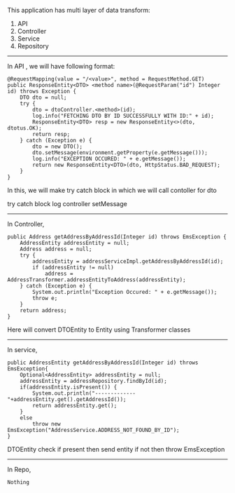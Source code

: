 This application has multi layer of data transform:

1. API
2. Controller
3. Service
4. Repository

-----------------------------------------------------------------

In API , we will have following format:

	@RequestMapping(value = "/<value>", method = RequestMethod.GET)
	public ResponseEntity<DTO> <method name>(@RequestParam("id") Integer id) throws Exception {
		DTO dto = null;
		try {
			dto = dtoController.<method>(id);
			log.info("FETCHING DTO BY ID SUCCESSFULLY WITH ID:" + id);
			ResponseEntity<DTO> resp = new ResponseEntity<>(dto, dtotus.OK);
			return resp;
		} catch (Exception e) {
			dto = new DTO();
			dto.setMessage(environment.getProperty(e.getMessage()));
			log.info("EXCEPTION OCCURED: " + e.getMessage());
			return new ResponseEntity<DTO>(dto, HttpStatus.BAD_REQUEST);
		}
	}
	
In this, we will make try catch block in which we will call contoller for dto

try catch block
log
controller
setMessage


-----------------------------------------------------------------------------------
In Controller,

	public Address getAddressByAddressId(Integer id) throws EmsException {
		AddressEntity addressEntity = null;
		Address address = null;
		try {
			addressEntity = addressServiceImpl.getAddressByAddressId(id);
			if (addressEntity != null)
				address = AddressTransformer.addressEntityToAddress(addressEntity);
		} catch (Exception e) {
			System.out.println("Exception Occured: " + e.getMessage());
			throw e;
		}
		return address;
	}
	
Here will convert DTOEntity to Entity using Transformer classes


------------------------------------------------------------------------------------
In service,

	public AddressEntity getAddressByAddressId(Integer id) throws EmsException{
		Optional<AddressEntity> addressEntity = null;
		addressEntity = addressRepository.findById(id);
		if(addressEntity.isPresent()) {
			System.out.println("-------------"+addressEntity.get().getAddressId());
			return addressEntity.get();
		}
		else
			throw new EmsException("AddressService.ADDRESS_NOT_FOUND_BY_ID");
	}
	
DTOEntity
check if present then send entity
if not then throw EmsException
	
----------------------------------------------------------------------------------------
In Repo,

	Nothing
